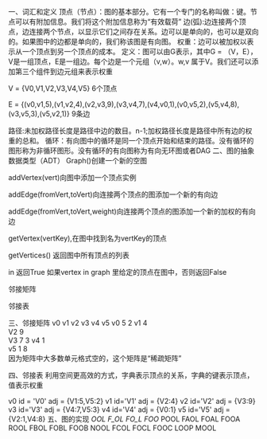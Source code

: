 一、词汇和定义
顶点（节点）：图的基本部分。它有一个专门的名称叫做：键。节点可以有附加信息。我们将这个附加信息称为“有效载荷”
边(弧):边连接两个顶点，边连接两个节点，以显示它们之间存在关系。边可以是单向的，也可以是双向的。如果图中的边都是单向的，我们称该图是有向图。
权重：边可以被加权以表示从一个顶点到另一个顶点的成本。
定义：图可以由G表示，其中G = （V，E），V是一组顶点，E是一组边。每个边是一个元组（v,w）。w,v 属于V。我们还可以添加第三个组件到边元组来表示权重

V = {V0,V1,V2,V3,V4,V5} 6个顶点

E = {(v0,v1,5),(v1,v2,4),(v2,v3,9),(v3,v4,7),(v4,v0,1),(v0,v5,2),(v5,v4,8),(v3,v5,3),(v5,v2,1)} 9条边

路径:未加权路径长度是路径中边的数目。n-1;加权路径长度是路径中所有边的权重的总和。
循环：有向图中的循环是同一个顶点开始和结束的路径。没有循环的图形称为非循环图形。没有循环的有向图称为有向无环图或者DAG
二、图的抽象数据类型（ADT）
Graph()创建一个新的空图

addVertex(vert)向图中添加一个顶点实例

addEdge(fromVert,toVert)向连接两个顶点的图添加一个新的有向边

addEdge(fromVert,toVert,weight)向连接两个顶点的图添加一个新的加权的有向边

getVertex(vertKey),在图中找到名为vertKey的顶点

getVertices() 返回图中所有顶点的列表

in 返回True 如果vertex in graph 里给定的顶点在图中，否则返回False

邻接矩阵

邻接表

三、邻接矩阵
v0	v1	v2	v3	v4	v5
v0		5				2
v1			4			
V2				9		
V3					7	3
v4	1					
v5			1		8	
因为矩阵中大多数单元格式空的，这个矩阵是“稀疏矩阵”

四、邻接表
利用空间更高效的方式，字典表示顶点的关系，字典的键表示顶点，值表示权重

v0	id = 'V0' adj = {V1:5,V5:2}
v1	id='V1' adj = {V2:4}
v2	id='V2' adj = {V3:9}
v3	id='V3' adj = {V4:7,V5:3}
v4	id='V4' adj = {V0:1}
v5	id='V5' adj = {V2:1,V4:8}
五、图的实现
_OOL	F_OL	FO_L	FOO_
POOL    FAOL    FOAL    FOOA
ROOL    FBOL    FOBL    FOOB
NOOL    FCOL    FOCL    FOOC
LOOP
MOOL	



	

